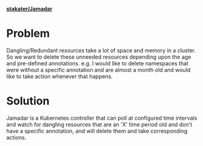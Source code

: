 




**[stakater/Jamadar](https://github.com/stakater/Jamadar)**


# Problem
Dangling/Redundant resources take a lot of space and memory in a cluster. So we want to delete these unneeded resources depending upon the age and pre-defined annotations. 
e.g. I would like to delete namespaces that were without a specific annotation and are almost a month old and would like to take action whenever that happens.


# Solution
Jamadar is a Kubernetes controller that can poll at configured time intervals and watch for dangling resources that are an 'X' time period old 
and don't have a specific annotation, and will delete them and take corresponding actions.

